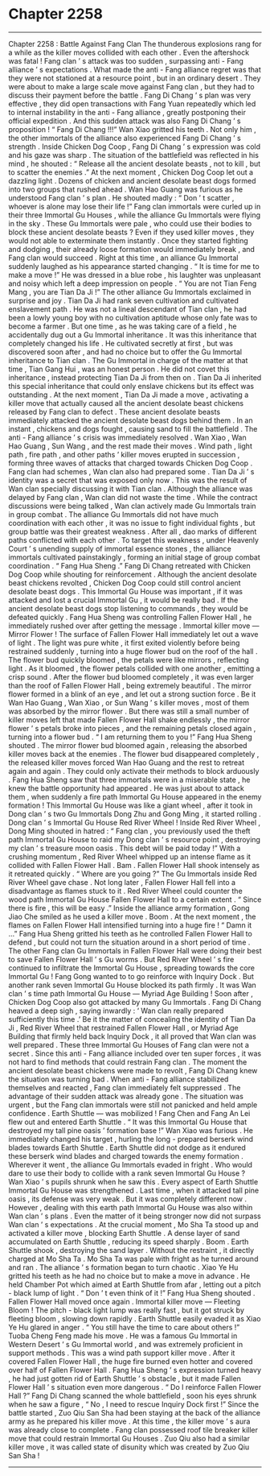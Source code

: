 
# Chapter 2258


---

Chapter 2258 : Battle Against Fang Clan
The thunderous explosions rang for a while as the killer moves collided with each other . Even the aftershock was fatal !
Fang clan ’ s attack was too sudden , surpassing anti - Fang alliance ’ s expectations . What made the anti - Fang alliance regret was that they were not stationed at a resource point , but in an ordinary desert .
They were about to make a large scale move against Fang clan , but they had to discuss their payment before the battle .
Fang Di Chang ’ s plan was very effective , they did open transactions with Fang Yuan repeatedly which led to internal instability in the anti - Fang alliance , greatly postponing their official expedition .
And this sudden attack was also Fang Di Chang ’ s proposition !
“ Fang Di Chang !!!” Wan Xiao gritted his teeth .
Not only him , the other immortals of the alliance also experienced Fang Di Chang ’ s strength .
Inside Chicken Dog Coop , Fang Di Chang ’ s expression was cold and his gaze was sharp .
The situation of the battlefield was reflected in his mind , he shouted : “ Release all the ancient desolate beasts , not to kill , but to scatter the enemies .”
At the next moment , Chicken Dog Coop let out a dazzling light . Dozens of chicken and ancient desolate beast dogs formed into two groups that rushed ahead .
Wan Hao Guang was furious as he understood Fang clan ’ s plan . He shouted madly : “ Don ’ t scatter , whoever is alone may lose their life !”
Fang clan immortals were curled up in their three Immortal Gu Houses , while the alliance Gu Immortals were flying in the sky .
These Gu Immortals were pale , who could use their bodies to block these ancient desolate beasts ?
Even if they used killer moves , they would not able to exterminate them instantly .
Once they started fighting and dodging , their already loose formation would immediately break , and Fang clan would succeed .
Right at this time , an alliance Gu Immortal suddenly laughed as his appearance started changing .
“ It is time for me to make a move !” He was dressed in a blue robe , his laughter was unpleasant and noisy which left a deep impression on people .
“ You are not Tian Feng Mang , you are Tian Da Ji !” The other alliance Gu Immortals exclaimed in surprise and joy .
Tian Da Ji had rank seven cultivation and cultivated enslavement path .
He was not a lineal descendant of Tian clan , he had been a lowly young boy with no cultivation aptitude whose only fate was to become a farmer .
But one time , as he was taking care of a field , he accidentally dug out a Gu Immortal inheritance .
It was this inheritance that completely changed his life .
He cultivated secretly at first , but was discovered soon after , and had no choice but to offer the Gu Immortal inheritance to Tian clan .
The Gu Immortal in charge of the matter at that time , Tian Gang Hui , was an honest person . He did not covet this inheritance , instead protecting Tian Da Ji from then on .
Tian Da Ji inherited this special inheritance that could only enslave chickens but its effect was outstanding .
At the next moment , Tian Da Ji made a move , activating a killer move that actually caused all the ancient desolate beast chickens released by Fang clan to defect .
These ancient desolate beasts immediately attacked the ancient desolate beast dogs behind them .
In an instant , chickens and dogs fought , causing sand to fill the battlefield .
The anti - Fang alliance ’ s crisis was immediately resolved . Wan Xiao , Wan Hao Guang , Sun Wang , and the rest made their moves .
Wind path , light path , fire path , and other paths ’ killer moves erupted in succession , forming three waves of attacks that charged towards Chicken Dog Coop .
Fang clan had schemes , Wan clan also had prepared some .
Tian Da Ji ’ s identity was a secret that was exposed only now . This was the result of Wan clan specially discussing it with Tian clan .
Although the alliance was delayed by Fang clan , Wan clan did not waste the time . While the
contract discussions were being talked , Wan clan actively made Gu Immortals train in group combat .
The alliance Gu Immortals did not have much coordination with each other , it was no issue to fight individual fights , but group battle was their greatest weakness .
After all , dao marks of different paths conflicted with each other .
To target this weakness , under Heavenly Court ’ s unending supply of immortal essence stones , the alliance immortals cultivated painstakingly , forming an initial stage of group combat coordination .
“ Fang Hua Sheng .” Fang Di Chang retreated with Chicken Dog Coop while shouting for reinforcement .
Although the ancient desolate beast chickens revolted , Chicken Dog Coop could still control ancient desolate beast dogs . This Immortal Gu House was important , if it was attacked and lost a crucial Immortal Gu , it would be really bad .
If the ancient desolate beast dogs stop listening to commands , they would be defeated quickly .
Fang Hua Sheng was controlling Fallen Flower Hall , he immediately rushed over after getting the message .
Immortal killer move — Mirror Flower !
The surface of Fallen Flower Hall immediately let out a wave of light .
The light was pure white , it first exited violently before being restrained suddenly , turning into a huge flower bud on the roof of the hall .
The flower bud quickly bloomed , the petals were like mirrors , reflecting light .
As it bloomed , the flower petals collided with one another , emitting a crisp sound .
After the flower bud bloomed completely , it was even larger than the roof of Fallen Flower Hall , being extremely beautiful .
The mirror flower formed in a blink of an eye , and let out a strong suction force .
Be it Wan Hao Guang , Wan Xiao , or Sun Wang ’ s killer moves , most of them was absorbed by the mirror flower .
But there was still a small number of killer moves left that made Fallen Flower Hall shake endlessly , the mirror flower ’ s petals broke into pieces , and the remaining petals closed again , turning into a flower bud .
“ I am returning them to you !” Fang Hua Sheng shouted .
The mirror flower bud bloomed again , releasing the absorbed killer moves back at the enemies .
The flower bud disappeared completely , the released killer moves forced Wan Hao Guang and the rest to retreat again and again . They could only activate their methods to block arduously .
Fang Hua Sheng saw that three immortals were in a miserable state , he knew the battle opportunity had appeared . He was just about to attack them , when suddenly a fire path Immortal Gu House appeared in the enemy formation !
This Immortal Gu House was like a giant wheel , after it took in Dong clan ’ s two Gu Immortals Dong Zhu and Gong Ming , it started rolling .
Dong clan ’ s Immortal Gu House Red River Wheel !
Inside Red River Wheel , Dong Ming shouted in hatred : “ Fang clan , you previously used the theft path Immortal Gu House to raid my Dong clan ’ s resource point , destroying my clan ’ s treasure moon oasis . This debt will be paid today !”
With a crushing momentum , Red River Wheel whipped up an intense flame as it collided with Fallen Flower Hall .
Bam .
Fallen Flower Hall shook intensely as it retreated quickly .
“ Where are you going ?” The Gu Immortals inside Red River Wheel gave chase .
Not long later , Fallen Flower Hall fell into a disadvantage as flames stuck to it .
Red River Wheel could counter the wood path Immortal Gu House Fallen Flower Hall to a certain extent .
“ Since there is fire , this will be easy .” Inside the alliance army formation , Gong Jiao Che smiled as he used a killer move .
Boom .
At the next moment , the flames on Fallen Flower Hall intensified turning into a huge fire !
“ Damn it …” Fang Hua Sheng gritted his teeth as he controlled Fallen Flower Hall to defend , but could not turn the situation around in a short period of time .
The other Fang clan Gu Immortals in Fallen Flower Hall were doing their best to save Fallen Flower Hall ’ s Gu worms .
But Red River Wheel ’ s fire continued to infiltrate the Immortal Gu House , spreading towards the core Immortal Gu !
Fang Gong wanted to to go reinforce with Inquiry Dock .
But another rank seven Immortal Gu House blocked its path firmly .
It was Wan clan ’ s time path Immortal Gu House — Myriad Age Building !
Soon after , Chicken Dog Coop also got attacked by many Gu Immortals .
Fang Di Chang heaved a deep sigh , saying inwardly : ‘ Wan clan really prepared sufficiently this time .’
Be it the matter of concealing the identity of Tian Da Ji , Red River Wheel that restrained Fallen Flower Hall , or Myriad Age Building that firmly held back Inquiry Dock , it all proved that Wan clan was well prepared .
These three Immortal Gu Houses of Fang clan were not a secret . Since this anti - Fang alliance included over ten super forces , it was not hard to find methods that could restrain Fang clan .
The moment the ancient desolate beast chickens were made to revolt , Fang Di Chang knew the situation was turning bad .
When anti - Fang alliance stabilized themselves and reacted , Fang clan immediately felt suppressed . The advantage of their sudden attack was already gone .
The situation was urgent , but the Fang clan immortals were still not panicked and held ample confidence .
Earth Shuttle — was mobilized !
Fang Chen and Fang An Lei flew out and entered Earth Shuttle .
“ It was this Immortal Gu House that destroyed my tall pine oasis ’ formation base !” Wan Xiao was furious . He immediately changed his target , hurling the long - prepared berserk wind blades towards Earth Shuttle .
Earth Shuttle did not dodge as it endured these berserk wind blades and charged towards the enemy formation .
Wherever it went , the alliance Gu Immortals evaded in fright . Who would dare to use their body
to collide with a rank seven Immortal Gu House ?
Wan Xiao ’ s pupils shrunk when he saw this .
Every aspect of Earth Shuttle Immortal Gu House was strengthened . Last time , when it attacked tall pine oasis , its defense was very weak . But it was completely different now .
However , dealing with this earth path Immortal Gu House was also within Wan clan ’ s plans .
Even the matter of it being stronger now did not surpass Wan clan ’ s expectations .
At the crucial moment , Mo Sha Ta stood up and activated a killer move , blocking Earth Shuttle .
A dense layer of sand accumulated on Earth Shuttle , reducing its speed sharply .
Boom .
Earth Shuttle shook , destroying the sand layer . Without the restraint , it directly charged at Mo Sha Ta .
Mo Sha Ta was pale with fright as he turned around and ran .
The alliance ’ s formation began to turn chaotic .
Xiao Ye Hu gritted his teeth as he had no choice but to make a move in advance .
He held Chamber Pot which aimed at Earth Shuttle from afar , letting out a pitch - black lump of light .
“ Don ’ t even think of it !” Fang Hua Sheng shouted .
Fallen Flower Hall moved once again .
Immortal killer move — Fleeting Bloom !
The pitch - black light lump was really fast , but it got struck by fleeting bloom , slowing down rapidly .
Earth Shuttle easily evaded it as Xiao Ye Hu glared in anger .
“ You still have the time to care about others !” Tuoba Cheng Feng made his move .
He was a famous Gu Immortal in Western Desert ’ s Gu Immortal world , and was extremely proficient in support methods .
This was a wind path support killer move . After it covered Fallen Flower Hall , the huge fire
burned even hotter and covered over half of Fallen Flower Hall .
Fang Hua Sheng ’ s expression turned heavy , he had just gotten rid of Earth Shuttle ’ s obstacle , but it made Fallen Flower Hall ’ s situation even more dangerous .
“ Do I reinforce Fallen Flower Hall ?” Fang Di Chang scanned the whole battlefield , soon his eyes shrunk when he saw a figure , “ No , I need to rescue Inquiry Dock first !”
Since the battle started , Zuo Qiu San Sha had been staying at the back of the alliance army as he prepared his killer move .
At this time , the killer move ’ s aura was already close to complete .
Fang clan possessed roof tile breaker killer move that could restrain Immortal Gu Houses . Zuo Qiu also had a similar killer move , it was called state of disunity which was created by Zuo Qiu San Sha !

---

